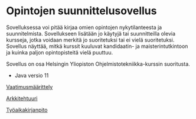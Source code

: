 # Opintojen suunnittelusovellus

Sovelluksessa voi pitää kirjaa omien opintojen nykytilanteesta ja suunnitelmista. Sovellukseen lisätään jo käytyjä tai suunnitteilla olevia kursseja, jotka voidaan merkitä jo suoritetuksi tai ei vielä suoritetuksi. Sovellus näyttää, mitkä kurssit kuuluvat kandidaatin- ja maisterintutkintoon ja kuinka paljon opintopisteitä vielä puuttuu.

Sovellus on osa Helsingin Yliopiston Ohjelmistotekniikka-kurssin suoritusta.

- Java versio 11

[Vaatimusmäärittely](https://github.com/puuro-maria/ot-harjoitustyo/blob/master/dokumentointi/vaatimusmaarittely.md)

[Arkkitehtuuri](https://github.com/puuro-maria/ot-harjoitustyo/blob/master/dokumentointi/arkkitehtuuri.md)

[Työaikakirjanpito](https://github.com/puuro-maria/ot-harjoitustyo/blob/master/dokumentointi/tyoaikakirjanpito.md)

